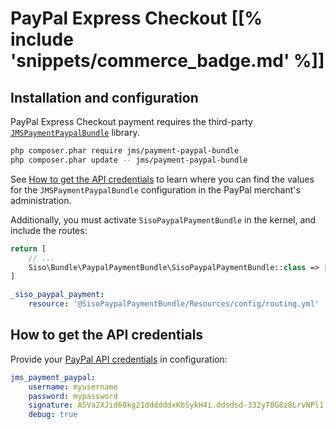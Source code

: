 # PayPal Express Checkout [[% include 'snippets/commerce_badge.md' %]]

## Installation and configuration

PayPal Express Checkout payment requires the third-party [`JMSPaymentPaypalBundle`](http://jmspaymentpaypalbundle.readthedocs.io/en/stable/setup.html) library.

``` bash
php composer.phar require jms/payment-paypal-bundle
php composer.phar update -- jms/payment-paypal-bundle
```

See [How to get the API credentials](#how-to-get-the-api-credentials) to learn where you can find the values for the `JMSPaymentPaypalBundle` configuration in the PayPal merchant's administration.

Additionally, you must activate `SisoPaypalPaymentBundle` in the kernel, and include the routes:

``` php
return [
    // ...
    Siso\Bundle\PaypalPaymentBundle\SisoPaypalPaymentBundle::class => ['all' => true],
]
```

``` yaml
_siso_paypal_payment:
    resource: '@SisoPaypalPaymentBundle/Resources/config/routing.yml'
```

## How to get the API credentials

Provide your [PayPal API credentials](https://developer.paypal.com/docs/nvp-soap-api/apiCredentials/#api-certificates) in configuration:

``` yaml
jms_payment_paypal:
    username: myusername
    password: mypassword
    signature: A5Va2XJid60kg21ddddddxKbSykH4i.ddsdsd-332yT0G8z8LrvNPl1
    debug: true
```
